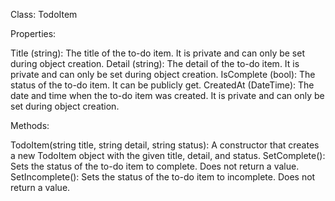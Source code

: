 Class: TodoItem

Properties:

Title (string): The title of the to-do item. It is private and can only be set during object creation.
Detail (string): The detail of the to-do item. It is private and can only be set during object creation.
IsComplete (bool): The status of the to-do item. It can be publicly get.
CreatedAt (DateTime): The date and time when the to-do item was created. It is private and can only be set during object creation.

Methods:

TodoItem(string title, string detail, string status): A constructor that creates a new TodoItem object with the given title, detail, and status.
SetComplete(): Sets the status of the to-do item to complete. Does not return a value.
SetIncomplete(): Sets the status of the to-do item to incomplete. Does not return a value.